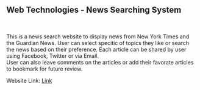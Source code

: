 <h2>Web Technologies - News Searching System</h1></br>
<p>This is a news search website to display news from New York Times and the Guardian News. 
  User can select specitic of topics they like or search the news based on their preference.
  Each article can be shared by user using Facebook, Twitter or via Email.</br>
  User can also leave comments on the articles or add their favorate articles to bookmark for future review.</p>


Website Link: <a href="http://news-search-302204.wl.r.appspot.com/home">Link</a></br>
